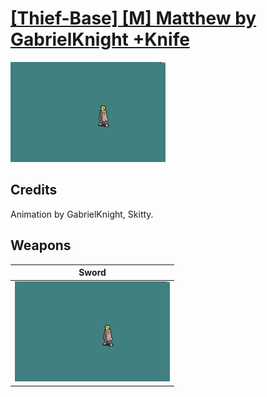 # [\[Thief-Base\] \[M\] Matthew by GabrielKnight +Knife](./)

<img src="./1.%20Sword%20(Knife%20Throw%20(Updated))/Sword_000.png" alt="[Thief-Base] [M] Matthew by GabrielKnight +Knife standing" />

## Credits

Animation by GabrielKnight, Skitty.

## Weapons


|Sword |
|  :---: |
| <img alt="Sword animation" src="./1.%20Sword%20(Knife%20Throw%20(Updated))/Sword.gif" /> |
